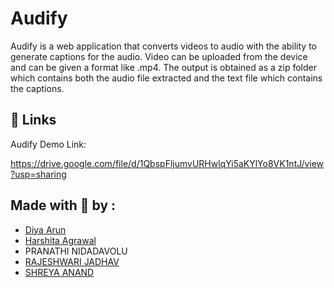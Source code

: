 # Audify

Audify is a web application that converts videos to audio with the ability to generate captions for the audio. Video can be uploaded from the device and can be given a format like .mp4. The output is obtained as a zip folder which contains both the audio file extracted and the text file which contains the captions.


## 🔗 Links
Audify Demo Link:

https://drive.google.com/file/d/1QbspFljumvURHwlqYi5aKYlYo8VK1ntJ/view?usp=sharing


## Made with 💙 by : 

- [Diya Arun](https://github.com/DiyaArun)
- [Harshita Agrawal](https://github.com/harshiii12)
- PRANATHI NIDADAVOLU
- [RAJESHWARI JADHAV](https://github.com/Rajeshwari-Jadhav)
- [SHREYA ANAND](https://github.com/Anand-shreya)
